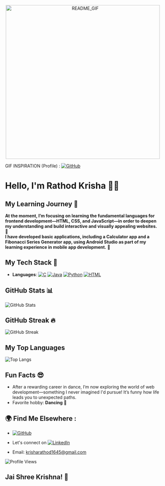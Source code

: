 <center>
<img src ="https://github.com/user-attachments/assets/ddf11499-5b48-4a60-b174-2579b5bde957" alt = "README_GIF" width = "500" />
</center>

GIF INSPIRATION (Profile) :   [![GitHub](https://img.shields.io/badge/-GitHub-181717?style=flat&logo=github&logoColor=white)](https://github.com/shreyassuresh)

# Hello, I'm Rathod Krisha 🙋‍♀️

<!--[![Twitter Follow](https://img.shields.io/twitter/follow/Krisha?style=social)](https://twitter.com/Chaks81771830)
[![LinkedIn](https://img.shields.io/badge/LinkedIn-@Krisha_Rathod-blue?style=social&logo=linkedin)](https://www.linkedin.com/in/krisha-rathod-82100121b/?lipi=urn%3Ali%3Apage%3Ad_flagship3_profile_view_base%3B4I%2F%2FD8f%2FRrSgUwkIKJrBjA%3D%3D)
[![GitHub Follow](https://img.shields.io/github/followers/K-risha188?style=social)](https://github.com/K-risha188)-->

## My Learning Journey 🚀
**At the moment, I’m focusing on learning the fundamental languages for frontend development—HTML, CSS, and JavaScript—in order to deepen my understanding and build interactive and visually appealing websites.** 🤖
<br>
**I have developed basic applications, including a Calculator app and a Fibonacci Series Generator app, using Android Studio as part of my learning experience in mobile app development.** 📱

## My Tech Stack 🔧
- **Languages**: [![C](https://img.shields.io/badge/-C-00599C?style=flat&logo=c&logoColor=white)](https://github.com/K-risha188)
  [![Java](https://img.shields.io/badge/-Java-007396?style=flat&logo=java&logoColor=white)](https://github.com/K-risha188)
 [![Python](https://img.shields.io/badge/-Python-3776AB?style=flat&logo=python&logoColor=white)](https://github.com/K-risha188)
  [![HTML](https://img.shields.io/badge/-HTML-E34F26?style=flat&logo=html5&logoColor=white)](https://github.com/K-risha188)

<!--- **Frameworks**: React, Node.js, Flask-->
<!--- **Databases**: MySQL, MongoDB-->

<!--## Projects I'm Proud Of 🏆
- **[Weather App](https://github.com/johndoe/weather-app)**: A weather forecast app using React and OpenWeather API 🌤️
- **[Todo List](https://github.com/johndoe/todo-list)**: A simple to-do app with authentication built with Node.js and MongoDB ✅
- **[Personal Portfolio](https://github.com/johndoe/portfolio)**: A personal portfolio built with HTML, CSS, and JavaScript 💼-->

<!--## Certifications 🏅
- **Full Stack Web Developer** - [freeCodeCamp](https://www.freecodecamp.org/certification/johndoe/full-stack)
- **AWS Certified Solutions Architect** - [AWS](https://aws.amazon.com/certification/)-->

## GitHub Stats 📊
![GitHub Stats](https://github-readme-stats.vercel.app/api?username=K-risha188&show_icons=true&theme=dark&count_private=true)

## GitHub Streak 🔥
![GitHub Streak](https://github-readme-streak-stats.herokuapp.com/?user=K-risha188&theme=dark)

<!--## My GitHub Activity 📈
![GitHub Activity Graph](https://activity-graph.herokuapp.com/graph?username=K-risha188)-->

## My Top Languages
![Top Langs](https://github-readme-stats.vercel.app/api/top-langs/?username=K-risha188&layout=compact&theme=gruvbox&langs_count=7)

## Fun Facts 😎
- After a rewarding career in dance, I’m now exploring the world of web development—something I never imagined I'd pursue! It’s funny how life leads you to unexpected paths.
- Favorite hobby: **Dancing** 💃

## 🌍 Find Me Elsewhere :
- [![GitHub](https://img.shields.io/badge/-GitHub-181717?style=flat&logo=github&logoColor=white)](https://github.com/K-risha188)


- Let's connect on  [![LinkedIn](https://img.shields.io/badge/LinkedIn--blue?style=social&logo=linkedin)](https://www.linkedin.com/in/krisha-rathod-82100121b/?lipi=urn%3Ali%3Apage%3Ad_flagship3_profile_view_base%3B4I%2F%2FD8f%2FRrSgUwkIKJrBjA%3D%3D)
- Email: [krisharathod1645@gmail.com](mailto:krisharathod1645@gmail.com)
<!--- [Say hi on Twitter](https://twitter.com/johndoe)-->
![Profile Views](https://komarev.com/ghpvc/?username=K-risha188)

<!--![Visitor Count](https://visitor-badge.glitch.me/badge?page_id=K-risha188.visitor-badge)

# Trophy
![GitHub Trophies](https://github-profile-trophy.vercel.app/?username=K-risha188)-->

## Jai Shree Krishna! 🙏


<!--# Welcome~
<center>
<img src ="https://github.com/user-attachments/assets/ddf11499-5b48-4a60-b174-2579b5bde957" alt = "README_GIF" width = "700" />
</center>

# About Me 💁‍♀️
I’m currently pursuing a degree in **Computer Science and Engineering** with a specialization in **Artificial Intelligence**. Although CSE wasn’t originally my field of interest, I’ve started taking a genuine interest in it as I learn about new technologies. I’m excited to explore and learn more in this area as I continue my studies.

I’m relatively new to GitHub and still learning the basics, but I’m eager to get involved and start contributing. Right now, I’m focusing on **Python**, which has become my favorite language to work with, although I’ve also learned **C** and **Java**.

I’m looking forward to growing my skills and contributing to projects on **GitHub**. Feel free to explore my repositories and don't hesitate to connect if you have any suggestions, feedback, or want to collaborate!

## 🛠️ Technologies & Tools

- **Languages**: Python, C, Java
- **Frameworks**: 
- **Databases**: MySQL
- **Tools**: Git, Docker, VS Code

## 🚀 Current Projects

[School Management System](https://github.com/K-risha188/Student_Management_System.git): A basic student, teacher and courses management system. <br><br>
[Personal Portfolio Website](link-to-repo): A portfolio showcasing my projects and skills.

# My Tech Stack

Here are the technologies I work with:

![HTML5](https://img.shields.io/badge/HTML5-%23E34F26.svg?style=flat&logo=html5&logoColor=white)
![CSS3](https://img.shields.io/badge/CSS3-%231572B6.svg?style=flat&logo=css3&logoColor=white)
![JavaScript](https://img.shields.io/badge/JavaScript-%23F7DF1E.svg?style=flat&logo=javascript&logoColor=black)
![React](https://img.shields.io/badge/React-%2361DAFB.svg?style=flat&logo=react&logoColor=black)
![Node.js](https://img.shields.io/badge/Node.js-%23339933.svg?style=flat&logo=node.js&logoColor=white)
![MongoDB](https://img.shields.io/badge/MongoDB-%2347A248.svg?style=flat&logo=mongodb&logoColor=white)


# Trophy

![GitHub Trophies](https://github-profile-trophy.vercel.app/?username=K-risha188)


# My GitHub Stats

Here's a snapshot of my activity on GitHub:

![GitHub Stats](https://github-readme-stats.vercel.app/api?username=K-risha188&show_icons=true&hide_title=true&count_private=true)

### My Top Languages
![Top Langs](https://github-readme-stats.vercel.app/api/top-langs/?username=K-risha188&layout=compact&theme=gruvbox&langs_count=7)

## My GitHub Streak

Here’s my contribution streak:
 <a href="https://github.com/K-risha188">
    <img src="https://streak-stats.demolab.com?user=K-risha188&theme=radical" alt="GitHub Streak" height="150"/>
  </a>

# My GitHub Profile

## Profile Views

![Profile Views](https://komarev.com/ghpvc/?username=K-risha188)


# ~JAI SHREE KRISHNA 🙏

-->



<!--
**K-risha188/K-risha188** is a ✨ _special_ ✨ repository because its `README.md` (this file) appears on your GitHub profile.

Here are some ideas to get you started:

- 🔭 I’m currently working on ...
- 🌱 I’m currently learning ...
- 👯 I’m looking to collaborate on ...
- 🤔 I’m looking for help with ...
- 💬 Ask me about ...
- 📫 How to reach me: ...
- 😄 Pronouns: ...
- ⚡ Fun fact: ...
-->
